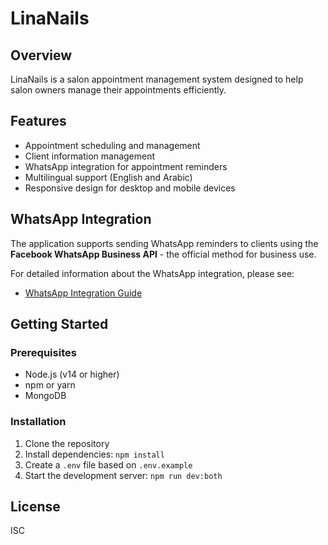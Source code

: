 # LinaNails

## Overview

LinaNails is a salon appointment management system designed to help salon owners manage their appointments efficiently.

## Features

- Appointment scheduling and management
- Client information management
- WhatsApp integration for appointment reminders
- Multilingual support (English and Arabic)
- Responsive design for desktop and mobile devices

## WhatsApp Integration

The application supports sending WhatsApp reminders to clients using the **Facebook WhatsApp Business API** - the official method for business use.

For detailed information about the WhatsApp integration, please see:
- [WhatsApp Integration Guide](./docs/WhatsAppIntegration.md)

## Getting Started

### Prerequisites

- Node.js (v14 or higher)
- npm or yarn
- MongoDB

### Installation

1. Clone the repository
2. Install dependencies: `npm install`
3. Create a `.env` file based on `.env.example`
4. Start the development server: `npm run dev:both`

## License

ISC
